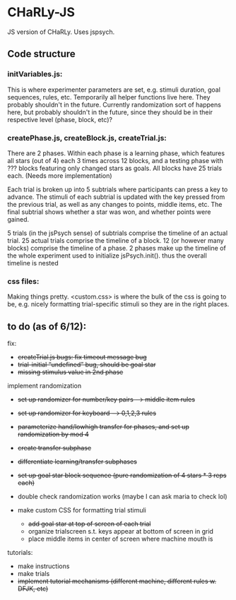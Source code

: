 # CHaRLy-JS
JS version of CHaRLy. Uses jspsych.

## Code structure
### initVariables.js:
This is where experimenter parameters are set, e.g. stimuli duration, goal sequences, rules, etc. Temporarily all helper functions live here. They probably shouldn't in the future. Currently randomization sort of happens here, but probably shouldn't in the future, since they should be in their respective level (phase, block, etc)?

### createPhase.js, createBlock.js, createTrial.js:
There are 2 phases. Within each phase is a learning phase, which features all stars (out of 4) each 3 times across 12 blocks, and a testing phase with ??? blocks featuring only changed stars as goals. All blocks have 25 trials each. (Needs more implementation)

Each trial is broken up into 5 subtrials where participants can press a key to advance. The stimuli of each subtrial is updated with the key pressed from the previous trial, as well as any changes to points, middle items, etc. The final subtrial shows whether a star was won, and whether points were gained.

5 trials (in the jsPsych sense) of subtrials comprise the timeline of an actual trial. 25 actual trials comprise the timeline of a block. 12 (or however many blocks) comprise the timeline of a phase. 2 phases make up the timeline of the whole experiment used to initialize jsPsych.init(). thus the overall timeline is nested

### css files:
Making things pretty. <custom.css> is where the bulk of the css is going to be, e.g. nicely formatting trial-specific stimuli so they are in the right places.

## to do (as of 6/12):
fix:
- ~~createTrial.js bugs: fix timeout message bug~~
- ~~trial-initial “undefined” bug, should be goal star~~
- ~~missing stimulus value in 2nd phase~~

implement randomization
- ~~set up randomizer for number/key pairs —> middle item rules~~
- ~~set up randomizer for keyboard —> 0,1,2,3 rules~~
- ~~parameterize hand/lowhigh transfer for phases, and set up randomization by mod 4~~
- ~~create transfer subphase~~
- ~~differentiate learning/transfer subphases~~
- ~~set up goal star block sequence (pure randomization of 4 stars * 3 reps each)~~
- double check randomization works (maybe I can ask maria to check lol)

- make custom CSS for formatting trial stimuli
  - ~~add goal star at top of screen of each trial~~
  - organize trialscreen s.t. keys appear at bottom of screen in grid
  - place middle items in center of screen where machine mouth is

tutorials:
- make instructions
- make trials
- ~~implement tutorial mechanisms (different machine, different rules w. DFJK, etc)~~
